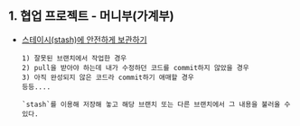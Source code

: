 ## 1. 협업 프로젝트 - 머니부(가계부)

- [스테이시(stash)에 안전하게 보관하기](https://mylko72.gitbooks.io/git/content/_stash.html)

  ```
  1) 잘못된 브랜치에서 작업한 경우 
  2) pull을 받아야 하는데 내가 수정하던 코드를 commit하지 않았을 경우
  3) 아직 완성되지 않은 코드라 commit하기 애매할 경우 
  등등....
  
  `stash`를 이용해 저장해 놓고 해당 브랜치 또는 다른 브랜치에서 그 내용을 불러올 수 있다.
  ```

